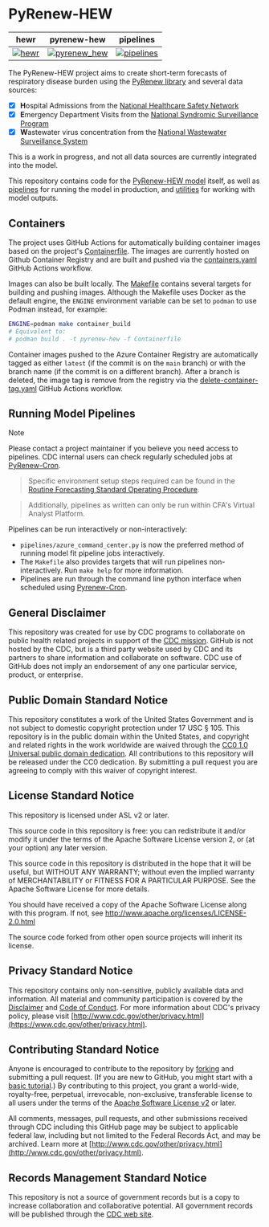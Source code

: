 # PyRenew-HEW
| hewr | pyrenew-hew | pipelines |
| ---- | ----------- | --------- |
| [![hewr](https://codecov.io/gh/CDCgov/pyrenew-hew/branch/main/graph/badge.svg?flag=hewr)](https://codecov.io/gh/CDCgov/pyrenew-hew) | [![pyrenew_hew](https://codecov.io/gh/CDCgov/pyrenew-hew/graph/badge.svg?flag=pyrenew_hew)](https://codecov.io/gh/CDCgov/pyrenew-hew) | [![pipelines](https://codecov.io/gh/CDCgov/pyrenew-hew/graph/badge.svg?flag=pipelines)](https://codecov.io/gh/CDCgov/pyrenew-hew) |

The PyRenew-HEW project aims to create short-term forecasts of respiratory disease burden using the [PyRenew library](https://github.com/CDCgov/PyRenew) and several data sources:

- [x] **H**ospital Admissions from the [National Healthcare Safety Network](https://www.cdc.gov/nhsn/index.html)
- [x] **E**mergency Department Visits from the [National Syndromic Surveillance Program](https://www.cdc.gov/nssp/index.html)
- [x] **W**astewater virus concentration from the [National Wastewater Surveillance System](https://www.cdc.gov/nwss/index.html)

This is a work in progress, and not all data sources are currently integrated into the model.

This repository contains code for the [PyRenew-HEW model](https://github.com/CDCgov/pyrenew-hew/blob/main/pyrenew_hew/pyrenew_hew_model.py) itself, as well as [pipelines](https://github.com/CDCgov/pyrenew-hew/tree/main/pyrenew_hew) for running the model in production, and [utilities](https://github.com/CDCgov/pyrenew-hew/tree/main/hewr) for working with model outputs.

## Containers

The project uses GitHub Actions for automatically building container images based on the project's [Containerfile](Containerfile). The images are currently hosted on Github Container Registry and are built and pushed via the [containers.yaml](.github/workflows/containers.yaml) GitHub Actions workflow.

Images can also be built locally. The [Makefile](Makefile) contains several targets for building and pushing images. Although the Makefile uses Docker as the default engine, the `ENGINE` environment variable can be set to `podman` to use Podman instead, for example:

```bash
ENGINE=podman make container_build
# Equivalent to:
# podman build . -t pyrenew-hew -f Containerfile
```

Container images pushed to the Azure Container Registry are automatically tagged as either `latest` (if the commit is on the `main` branch) or with the branch name (if the commit is on a different branch). After a branch is deleted, the image tag is remove from the registry via the [delete-container-tag.yaml](.github/workflows/delete-container-tag.yaml) GitHub Actions workflow.

## Running Model Pipelines
> [!NOTE]
>
> Please contact a project maintainer if you believe you need access to pipelines.
> CDC internal users can check regularly scheduled jobs at [PyRenew-Cron](https://github.com/cdcent/pyrenew-cron).

> Specific environment setup steps required can be found in the [Routine Forecasting Standard Operating Procedure](https://cdcent.github.io/cfa-stf-handbook/routine_forecast_sop.html).

> Additionally, pipelines as written can only be run within CFA's Virtual Analyst Platform.

Pipelines can be run interactively or non-interactively:
- `pipelines/azure_command_center.py` is now the preferred method of running model fit pipeline jobs interactively.
- The `Makefile` also provides targets that will run pipelines non-interactively. Run `make help` for more information.
- Pipelines are run through the command line python interface when scheduled using [Pyrenew-Cron](https://github.com/cdcent/pyrenew-cron).

## General Disclaimer
This repository was created for use by CDC programs to collaborate on public health related projects in support of the [CDC mission](https://www.cdc.gov/about/organization/mission.htm).  GitHub is not hosted by the CDC, but is a third party website used by CDC and its partners to share information and collaborate on software. CDC use of GitHub does not imply an endorsement of any one particular service, product, or enterprise.

## Public Domain Standard Notice
This repository constitutes a work of the United States Government and is not
subject to domestic copyright protection under 17 USC § 105. This repository is in
the public domain within the United States, and copyright and related rights in
the work worldwide are waived through the [CC0 1.0 Universal public domain dedication](https://creativecommons.org/publicdomain/zero/1.0/).
All contributions to this repository will be released under the CC0 dedication. By
submitting a pull request you are agreeing to comply with this waiver of
copyright interest.

## License Standard Notice
This repository is licensed under ASL v2 or later.

This source code in this repository is free: you can redistribute it and/or modify it under
the terms of the Apache Software License version 2, or (at your option) any
later version.

This source code in this repository is distributed in the hope that it will be useful, but WITHOUT ANY
WARRANTY; without even the implied warranty of MERCHANTABILITY or FITNESS FOR A
PARTICULAR PURPOSE. See the Apache Software License for more details.

You should have received a copy of the Apache Software License along with this
program. If not, see http://www.apache.org/licenses/LICENSE-2.0.html

The source code forked from other open source projects will inherit its license.

## Privacy Standard Notice
This repository contains only non-sensitive, publicly available data and
information. All material and community participation is covered by the
[Disclaimer](https://github.com/CDCgov/template/blob/master/DISCLAIMER.md)
and [Code of Conduct](https://github.com/CDCgov/template/blob/master/code-of-conduct.md).
For more information about CDC's privacy policy, please visit [http://www.cdc.gov/other/privacy.html](https://www.cdc.gov/other/privacy.html).

## Contributing Standard Notice
Anyone is encouraged to contribute to the repository by [forking](https://help.github.com/articles/fork-a-repo)
and submitting a pull request. (If you are new to GitHub, you might start with a
[basic tutorial](https://help.github.com/articles/set-up-git).) By contributing
to this project, you grant a world-wide, royalty-free, perpetual, irrevocable,
non-exclusive, transferable license to all users under the terms of the
[Apache Software License v2](http://www.apache.org/licenses/LICENSE-2.0.html) or
later.

All comments, messages, pull requests, and other submissions received through
CDC including this GitHub page may be subject to applicable federal law, including but not limited to the Federal Records Act, and may be archived. Learn more at [http://www.cdc.gov/other/privacy.html](http://www.cdc.gov/other/privacy.html).

## Records Management Standard Notice
This repository is not a source of government records but is a copy to increase
collaboration and collaborative potential. All government records will be
published through the [CDC web site](http://www.cdc.gov).
